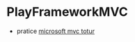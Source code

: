 # PlayFrameworkMVC

* pratice [microsoft mvc totur](https://docs.microsoft.com/en-us/aspnet/web-api/overview/getting-started-with-aspnet-web-api/tutorial-your-first-web-api)
